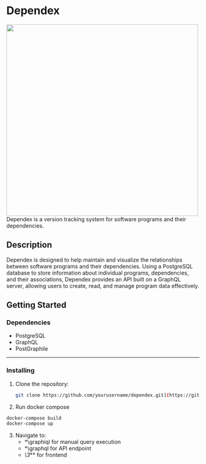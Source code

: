 # Dependex
<img src="https://github.com/DavidTesar/Dependex/assets/73195563/3c4aa444-2721-4c46-ab24-61e9ad09f20a" width="500" height="500" align="left">


Dependex is a version tracking system for software programs and their dependencies.


## Description
Dependex is designed to help maintain and visualize the relationships between software programs and their dependencies. Using a PostgreSQL database to store information about individual programs, dependencies, and their associations, Dependex provides an API built on a GraphQL server, allowing users to create, read, and manage program data effectively.

## Getting Started

### Dependencies

- PostgreSQL
- GraphQL
- PostGraphile

-----------------------------
### Installing

1. Clone the repository:
   ```sh
   git clone https://github.com/yourusername/dependex.git](https://github.com/DavidTesar/Dependex.git
   ```
2. Run docker compose
  ```sh
  docker-compose build
  docker-compose up
  ```
3. Navigate to:
     - *\graphiql for manual query execution
     - *\graphql for API endpoint
     - *\3*** for frontend 
